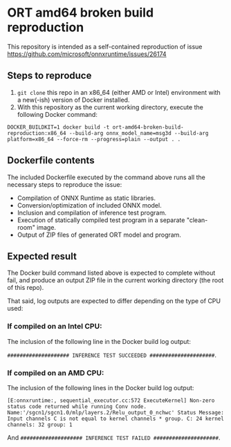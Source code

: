 # ORT amd64 broken build reproduction

This repository is intended as a self-contained reproduction of issue https://github.com/microsoft/onnxruntime/issues/26174

## Steps to reproduce

1. `git clone` this repo in an x86_64 (either AMD or Intel) environment with a new(-ish) version of Docker installed.
2. With this repository as the current working directory, execute the following Docker command:

```
DOCKER_BUILDKIT=1 docker build -t ort-amd64-broken-build-reproduction:x86_64 --build-arg onnx_model_name=msg3d --build-arg platform=x86_64 --force-rm --progress=plain --output . .
```

## Dockerfile contents

The included Dockerfile executed by the command above runs all the necessary steps to reproduce the issue:

* Compilation of ONNX Runtime as static libraries.
* Conversion/optimization of included ONNX model.
* Inclusion and compilation of inference test program.
* Execution of statically compiled test program in a separate "clean-room" image.
* Output of ZIP files of generated ORT model and program.

## Expected result

The Docker build command listed above is expected to complete without fail, and produce an output ZIP file in the current working directory (the root of this repo).

That said, log outputs are expected to differ depending on the type of CPU used:

### If compiled on an Intel CPU:

The inclusion of the following line in the Docker build log output:

`#################### INFERENCE TEST SUCCEEDED #####################`.

### If compiled on an AMD CPU:

The inclusion of the following lines in the Docker build log output:

```
[E:onnxruntime:, sequential_executor.cc:572 ExecuteKernel] Non-zero status code returned while running Conv node. Name:'/sgcn1/sgcn1.0/mlp/layers.2/Relu_output_0_nchwc' Status Message: Input channels C is not equal to kernel channels * group. C: 24 kernel channels: 32 group: 1
```
And `#################### INFERENCE TEST FAILED #####################`.